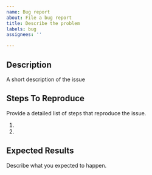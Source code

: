 ```yaml
---
name: Bug report
about: File a bug report
title: Describe the problem
labels: bug
assignees: ''

---
```


## Description
A short description of the issue

## Steps To Reproduce
Provide a detailed list of steps that reproduce the issue.

1.
2.

## Expected Results
Describe what you expected to happen.
